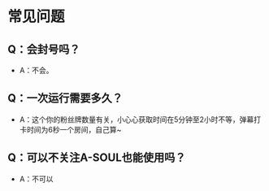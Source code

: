 # 常见问题

## Q：会封号吗？
- A：不会。  

## Q：一次运行需要多久？
- A：这个你的粉丝牌数量有关，小心心获取时间在5分钟至2小时不等，弹幕打卡时间为6秒一个房间，自己算~  

## Q：可以不关注A-SOUL也能使用吗？  
- A：不可以
